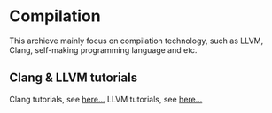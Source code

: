 # Compilation

This archieve mainly focus on compilation technology, such as LLVM, Clang, self-making programming language and etc.

## Clang & LLVM tutorials

Clang tutorials, see [here...](https://github.com/lijiansong/Postgraduate-Course/tree/master/Compilation/Clang)
LLVM tutorials, see [here...](https://github.com/lijiansong/Postgraduate-Course/tree/master/Compilation/LLVM)
